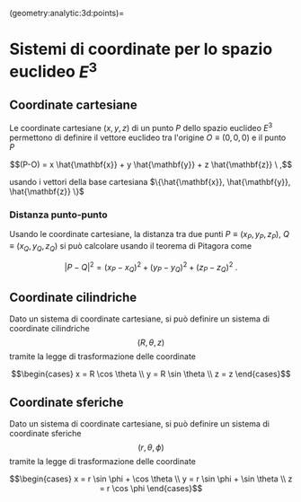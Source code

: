 (geometry:analytic:3d:points)=
# Sistemi di coordinate per lo spazio euclideo $E^3$

## Coordinate cartesiane
Le coordinate cartesiane $(x,y,z)$ di un punto $P$ dello spazio euclideo $E^3$ permettono di definire il vettore euclideo tra l'origine $O \equiv (0,0,0)$ e il punto $P$

$$(P-O) = x \hat{\mathbf{x}} + y \hat{\mathbf{y}} + z \hat{\mathbf{z}} \ ,$$

usando i vettori della base cartesiana $\{\hat{\mathbf{x}}, \hat{\mathbf{y}}, \hat{\mathbf{z}} \}$

### Distanza punto-punto
Usando le coordinate cartesiane, la distanza tra due punti $P \equiv(x_P, y_P, z_P)$, $Q \equiv (x_Q, y_Q, z_Q)$ si può calcolare usando il teorema di Pitagora come

$$|P-Q|^2 = (x_P - x_Q)^2 + (y_P - y_Q)^2 + (z_P - z_Q)^2 \ .$$

## Coordinate cilindriche
Dato un sistema di coordinate cartesiane, si può definire un sistema di coordinate cilindriche $$(R, \theta, z)$$ tramite la legge di trasformazione delle coordinate

$$\begin{cases}
x = R \cos \theta \\
y = R \sin \theta \\
z = z
\end{cases}$$

## Coordinate sferiche
Dato un sistema di coordinate cartesiane, si può definire un sistema di coordinate sferiche $$(r, \theta, \phi)$$ tramite la legge di trasformazione delle coordinate

$$\begin{cases}
x = r \sin \phi + \cos \theta \\
y = r \sin \phi + \sin \theta \\
z = r \cos \phi
\end{cases}$$




